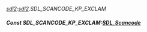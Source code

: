 _[sdl2](../../modules/sdl2/sdl2-module.md):[sdl2](../../modules/sdl2/sdl2-module.md).SDL\_SCANCODE\_KP\_EXCLAM_
##### Const SDL\_SCANCODE\_KP\_EXCLAM:[SDL_Scancode](../../modules/sdl2/sdl2-sdl_scancode.md)
